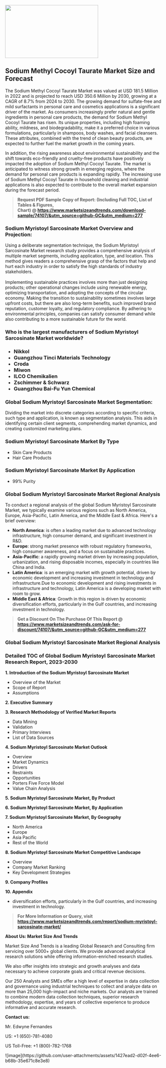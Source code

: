 <p><img class="alignnone size-medium wp-image-20088" src="https://ffe5etoiles.com/wp-content/uploads/2024/12/MST1-300x171.png" alt="" width="300" height="171" /></p><h2>Sodium Methyl Cocoyl Taurate Market Size and Forecast</h2><p>The Sodium Methyl Cocoyl Taurate Market was valued at USD 181.5 Million in 2022 and is projected to reach USD 350.6 Million by 2030, growing at a CAGR of 8.7% from 2024 to 2030. The growing demand for sulfate-free and mild surfactants in personal care and cosmetics applications is a significant driver of the market. As consumers increasingly prefer natural and gentle ingredients in personal care products, the demand for Sodium Methyl Cocoyl Taurate has risen. Its unique properties, including high foaming ability, mildness, and biodegradability, make it a preferred choice in various formulations, particularly in shampoos, body washes, and facial cleansers. These attributes, combined with the trend of clean beauty products, are expected to further fuel the market growth in the coming years.</p><p>In addition, the rising awareness about environmental sustainability and the shift towards eco-friendly and cruelty-free products have positively impacted the adoption of Sodium Methyl Cocoyl Taurate. The market is anticipated to witness strong growth in emerging regions, where the demand for personal care products is expanding rapidly. The increasing use of Sodium Methyl Cocoyl Taurate in household cleaning and industrial applications is also expected to contribute to the overall market expansion during the forecast period.</p></p><blockquote id="" class=""><strong>Request PDF Sample Copy of Report: (Including Full TOC, List of Tables &amp; Figures, Chart)&nbsp;@&nbsp;<strong><a href="https://www.marketsizeandtrends.com/download-sample/74107/&utm_source=github-GC&utm_medium=277" target="_blank">https://www.marketsizeandtrends.com/download-sample/74107/&utm_source=github-GC&utm_medium=277</a></strong></strong></blockquote><h3 id="" class="">Sodium Myristoyl Sarcosinate Market&nbsp;Overview and Projection:</h3><p id="" class="">Using a deliberate segmentation technique, the Sodium Myristoyl Sarcosinate Market research study provides a comprehensive analysis of multiple market segments, including application, type, and location. This method gives readers a comprehensive grasp of the factors that help and hurt each industry in order to satisfy the high standards of industry stakeholders. <br /> <br />Implementing sustainable practices involves more than just designing products; other operational changes include using renewable energy, optimizing transportation, and adopting the concepts of the circular economy. Making the transition to sustainability sometimes involves large upfront costs, but there are also long-term benefits, such improved brand reputation, customer loyalty, and regulatory compliance. By adhering to environmental principles, companies can satisfy consumer demand while also contributing to a more sustainable future for the world.</p><h3 id="" class="">Who is the largest manufacturers of&nbsp;Sodium Myristoyl Sarcosinate Market worldwide?</h3><h3 class=""><p><ul><li>Nikkol </li><li> Guangzhou Tinci Materials Technology </li><li> Croda </li><li> Miwon </li><li> ILCO Chemikalien </li><li> Zschimmer & Schwarz </li><li> Guangzhou Bai-Fu Yun Chemical</li></ul></p></h3><h3 id="" class="">Global&nbsp;Sodium Myristoyl Sarcosinate Market Segmentation:</h3><p id="" class="">Dividing the market into discrete categories according to specific criteria, such type and application, is known as segmentation analysis. This aids in identifying certain client segments, comprehending market dynamics, and creating customized marketing plans.</p><h3 id="" class="">Sodium Myristoyl Sarcosinate Market&nbsp;By Type</h3><p><p><ul><li>Skin Care Products</li><li> Hair Care Products</p></li></ul></p></p><h3 id="" class="">Sodium Myristoyl Sarcosinate Market&nbsp;By Application</h3><p class=""><p><ul><li>99% Purity</li></ul></p></p><h3 id="" class="">Global Sodium Myristoyl Sarcosinate Market Regional Analysis</h3><p id="" class="">To conduct a regional analysis of the global Sodium Myristoyl Sarcosinate Market, we typically examine various regions such as North America, Europe, Asia-Pacific, Latin America, and the Middle East &amp; Africa. Here's a brief overview:</p><ul><li><strong>North America</strong>: is often a leading market due to advanced technology infrastructure, high consumer demand, and significant investment in R&amp;D.</li><li><strong>Europe</strong>: strong market presence with robust regulatory frameworks, high consumer awareness, and a focus on sustainable practices.</li><li><strong>Asia-Pacific</strong>: a rapidly growing market driven by increasing population, urbanization, and rising disposable incomes, especially in countries like China and India.</li><li><strong>Latin America</strong>: is an emerging market with growth potential, driven by economic development and increasing investment in technology and infrastructure.Due to economic development and rising investments in infrastructure and technology, Latin America is a developing market with room to grow.</li><li><strong>Middle East &amp; Africa</strong>: Growth in this region is driven by economic diversification efforts, particularly in the Gulf countries, and increasing investment in technology.</li></ul><blockquote id="" class=""><strong>Get a Discount On The Purchase Of This Report @ <strong><a href="https://www.marketsizeandtrends.com/ask-for-discount/74107/&utm_source=github-GC&utm_medium=277" target="_blank">https://www.marketsizeandtrends.com/ask-for-discount/74107/&utm_source=github-GC&utm_medium=277</a></strong></strong></blockquote><h3 id="" class="">Global Sodium Myristoyl Sarcosinate Market Regional Analysis</h3><h3 id="" class="">Detailed TOC of Global Sodium Myristoyl Sarcosinate Market Research Report, 2023-2030</h3><p id="" class=""><strong>1. Introduction of the Sodium Myristoyl Sarcosinate Market</strong></p><ul><li>Overview of the Market</li><li>Scope of Report</li><li>Assumptions</li></ul><p id="" class=""><strong>2. Executive Summary</strong></p><p id="" class=""><strong>3. Research Methodology of Verified Market Reports</strong></p><ul><li>Data Mining</li><li>Validation</li><li>Primary Interviews</li><li>List of Data Sources</li></ul><p id="" class=""><strong>4. Sodium Myristoyl Sarcosinate Market Outlook</strong></p><ul><li>Overview</li><li>Market Dynamics</li><li>Drivers</li><li>Restraints</li><li>Opportunities</li><li>Porters Five Force Model</li><li>Value Chain Analysis</li></ul><p id="" class=""><strong>5. Sodium Myristoyl Sarcosinate Market, By Product</strong></p><p id="" class=""><strong>6. Sodium Myristoyl Sarcosinate Market, By Application</strong></p><p id="" class=""><strong>7. Sodium Myristoyl Sarcosinate Market, By Geography</strong></p><ul><li>North America</li><li>Europe</li><li>Asia Pacific</li><li>Rest of the World</li></ul><p id="" class=""><strong>8. Sodium Myristoyl Sarcosinate Market Competitive Landscape</strong></p><ul><li>Overview</li><li>Company Market Ranking</li><li>Key Development Strategies</li></ul><p id="" class=""><strong>9. Company Profiles</strong></p><p id="" class=""><strong>10. Appendix</strong></p><ul><li>diversification efforts, particularly in the Gulf countries, and increasing investment in technology.</li></ul><blockquote id="" class=""><strong>For More Information or Query, visit <strong><strong><a href="https://www.marketsizeandtrends.com/report/sodium-myristoyl-sarcosinate-market/" target="_blank">https://www.marketsizeandtrends.com/report/sodium-myristoyl-sarcosinate-market/</a></strong></strong></strong></blockquote><p id="" class=""><strong>About Us: Market Size And Trends</strong></p><p id="" class="">Market Size And Trends is a leading Global Research and Consulting firm servicing over 5000+ global clients. We provide advanced analytical research solutions while offering information-enriched research studies.</p><p id="" class="">We also offer insights into strategic and growth analyses and data necessary to achieve corporate goals and critical revenue decisions.</p><p id="" class="">Our 250 Analysts and SMEs offer a high level of expertise in data collection and governance using industrial techniques to collect and analyze data on more than 25,000 high-impact and niche markets. Our analysts are trained to combine modern data collection techniques, superior research methodology, expertise, and years of collective experience to produce informative and accurate research.</p><p id="" class=""><strong>Contact us:</strong></p><p id="" class="">Mr. Edwyne Fernandes</p><p id="" class="">US: +1 (650)-781-4080</p><p id="" class="">US Toll-Free: +1 (800)-782-1768</p>
![image](https://github.com/user-attachments/assets/1427ead2-d02f-4ee6-b68b-35e671c8e3e8)
